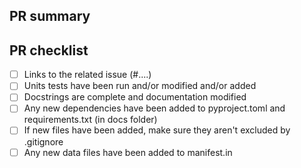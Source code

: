 ## PR summary

## PR checklist

- [ ] Links to the related issue (#....)
- [ ] Units tests have been run and/or modified and/or added
- [ ] Docstrings are complete and documentation modified
- [ ] Any new dependencies have been added to pyproject.toml and requirements.txt (in docs folder)
- [ ] If new files have been added, make sure they aren't excluded by .gitignore
- [ ] Any new data files have been added to manifest.in
